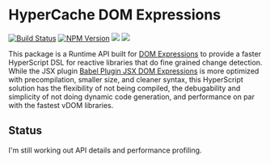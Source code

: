# HyperCache DOM Expressions

[![Build Status](https://img.shields.io/travis/com/ryansolid/dom-expressions.svg?style=flat)](https://travis-ci.com/ryansolid/dom-expressions)
[![NPM Version](https://img.shields.io/npm/v/hypercache-dom-expressions.svg?style=flat)](https://www.npmjs.com/package/hypercache-dom-expressions)
![](https://img.shields.io/bundlephobia/minzip/hypercache-dom-expressions.svg?style=flat)
![](https://img.shields.io/npm/dt/hypercache-dom-expressions.svg?style=flat)

This package is a Runtime API built for [DOM Expressions](https://github.com/ryansolid/dom-expressions) to provide a faster HyperScript DSL for reactive libraries that do fine grained change detection. While the JSX plugin [Babel Plugin JSX DOM Expressions](https://github.com/ryansolid/dom-expressions/blob/master/packages/babel-plugin-jsx-dom-expressions) is more optimized with precompilation, smaller size, and cleaner syntax, this HyperScript solution has the flexibility of not being compiled, the debugability and simplicity of not doing dynamic code generation, and performance on par with the fastest vDOM libraries.

## Status

I'm still working out API details and performance profiling.
